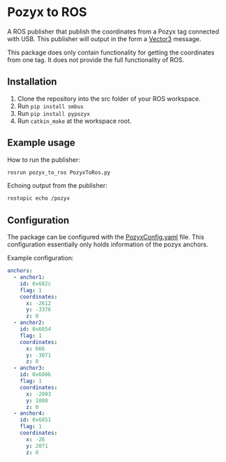 # Pozyx to ROS
A ROS publisher that publish the coordinates from a Pozyx tag connected with USB. This publisher will output in the form a [Vector3](http://docs.ros.org/en/noetic/api/geometry_msgs/html/msg/Vector3.html)
message.

This package does only contain functionality for getting the coordinates from one tag. It does not provide the full functionality of ROS.
## Installation 
1. Clone the repository into the src folder of your ROS workspace.
2. Run `pip install smbus`
3. Run `pip install pypozyx` 
4. Run `catkin_make` at the workspace root.

## Example usage

How to run the publisher:
```bash
rosrun pozyx_to_ros PozyxToRos.py
```

Echoing output from the publisher: 
```bash
rostopic echo /pozyx
````

## Configuration
The package can be configured with the [PozyxConfig.yaml](https://github.com/mathiasmellemstuen/pozyx_to_ros/blob/main/config/PozyxConfig.yaml) file. This configuration essentially only holds information of the pozyx anchors. 

Example configuration: 
```yaml
anchors: 
  - anchor1:
    id: 0x682c
    flag: 1
    coordinates:
      x: -2612
      y: -3376
      z: 0
  - anchor2:
    id: 0x6854
    flag: 1
    coordinates:
      x: 666
      y: -3071
      z: 0
  - anchor3:
    id: 0x680b
    flag: 1
    coordinates:
      x: -2003
      y: 1008
      z: 0
  - anchor4:
    id: 0x6851
    flag: 1
    coordinates:
      x: -26
      y: 2071
      z: 0
```
